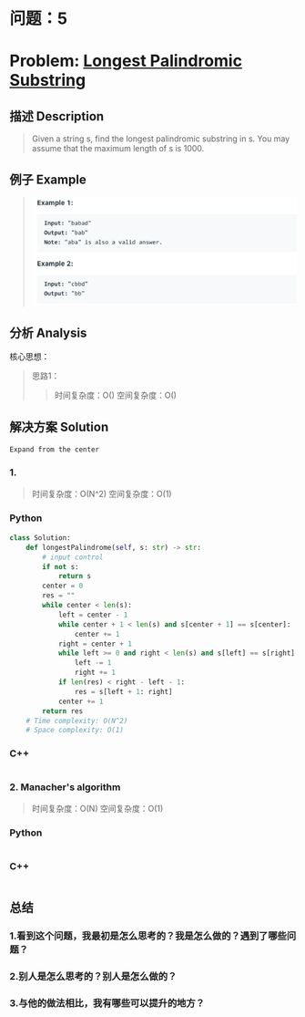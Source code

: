 
# 问题：5
# Problem: [Longest Palindromic Substring](https://leetcode.com/problems/longest-palindromic-substring/)

## 描述 Description
> Given a string s, find the longest palindromic substring in s. You may assume that the maximum length of s is 1000.


## 例子 Example
 
> ![example1](../img/5.png)


## 分析 Analysis

核心思想：
> 思路1：
>> 时间复杂度：O()
>> 空间复杂度：O()


## 解决方案 Solution
```
Expand from the center
```
### 1. 

> 时间复杂度：O(N^2)
> 空间复杂度：O(1)

### Python


```python
class Solution:
    def longestPalindrome(self, s: str) -> str:
        # input control
        if not s:
            return s
        center = 0
        res = ""
        while center < len(s):
            left = center - 1
            while center + 1 < len(s) and s[center + 1] == s[center]:
                center += 1
            right = center + 1
            while left >= 0 and right < len(s) and s[left] == s[right]:
                left -= 1
                right += 1
            if len(res) < right - left - 1:
                res = s[left + 1: right]
            center += 1
        return res
    # Time complexity: O(N^2)
    # Space complexity: O(1)
```

### C++

```c++

```


### 2. Manacher's algorithm

> 时间复杂度：O(N)
> 空间复杂度：O(1)

### Python


```python

```

### C++

```c++

```



## 总结

### 1.看到这个问题，我最初是怎么思考的？我是怎么做的？遇到了哪些问题？


### 2.别人是怎么思考的？别人是怎么做的？


### 3.与他的做法相比，我有哪些可以提升的地方？



```python

```
